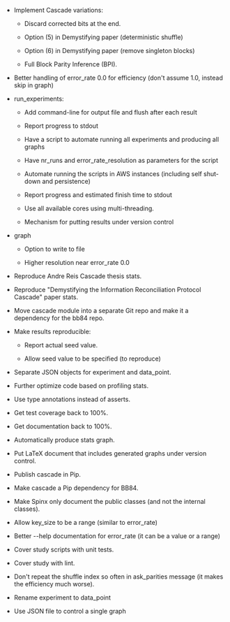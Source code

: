 * Implement Cascade variations:

  * Discard corrected bits at the end.

  * Option (5) in Demystifying paper (deterministic shuffle)

  * Option (6) in Demystifying paper (remove singleton blocks)

  * Full Block Parity Inference (BPI).

* Better handling of error_rate 0.0 for efficiency (don't assume 1.0, instead skip in graph)

* run_experiments:

  * Add command-line for output file and flush after each result

  * Report progress to stdout

  * Have a script to automate running all experiments and producing all graphs

  * Have nr_runs and error_rate_resolution as parameters for the script

  * Automate running the scripts in AWS instances (including self shut-down and persistence)

  * Report progress and estimated finish time to stdout

  * Use all available cores using multi-threading.

  * Mechanism for putting results under version control

* graph

  * Option to write to file

  * Higher resolution near error_rate 0.0

* Reproduce Andre Reis Cascade thesis stats.

* Reproduce "Demystifying the Information Reconciliation Protocol Cascade" paper stats.

* Move cascade module into a separate Git repo and make it a dependency for the bb84 repo.

* Make results reproducible:

  * Report actual seed value.

  * Allow seed value to be specified (to reproduce)

* Separate JSON objects for experiment and data_point.

* Further optimize code based on profiling stats.

* Use type annotations instead of asserts.

* Get test coverage back to 100%.

* Get documentation back to 100%.

* Automatically produce stats graph.

* Put LaTeX document that includes generated graphs under version control.

* Publish cascade in Pip.

* Make cascade a Pip dependency for BB84.

* Make Spinx only document the public classes (and not the internal classes).

* Allow key_size to be a range (similar to error_rate)

* Better --help documentation for error_rate (it can be a value or a range)

* Cover study scripts with unit tests.

* Cover study with lint.

* Don't repeat the shuffle index so often in ask_parities message (it makes the efficiency much worse).

* Rename experiment to data_point

* Use JSON file to control a single graph

